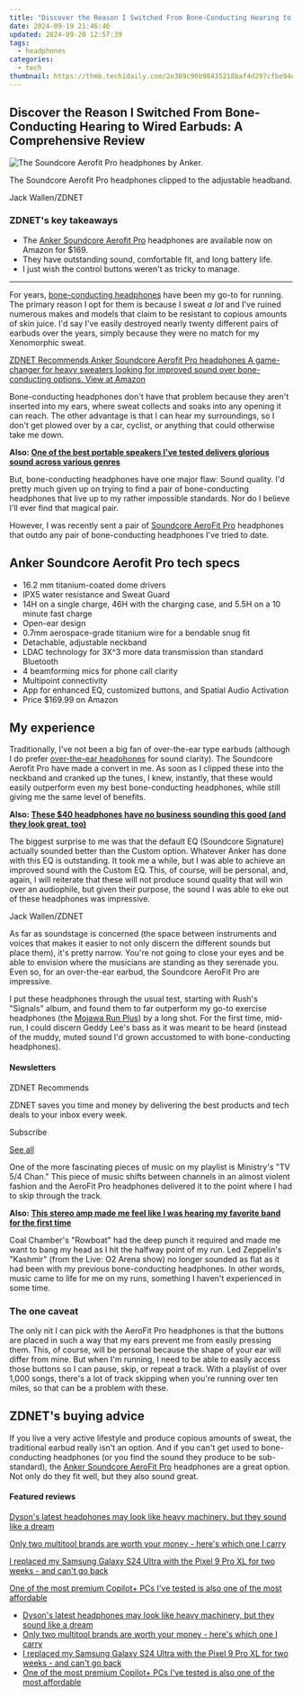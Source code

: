 ```yaml
---
title: "Discover the Reason I Switched From Bone-Conducting Hearing to Wired Earbuds: A Comprehensive Review"
date: 2024-09-19 21:46:46
updated: 2024-09-20 12:57:39
tags:
  - headphones
categories:
  - tech
thumbnail: https://thmb.techidaily.com/2e369c90b98435218baf4d297cfbe94e377c61af5c1d1c6b298751c3dd981af2.jpg
---
```


## Discover the Reason I Switched From Bone-Conducting Hearing to Wired Earbuds: A Comprehensive Review

![The Soundcore Aerofit Pro headphones by Anker.](https://www.zdnet.com/a/img/resize/541700a4b11fdb11f1113090ed2d3fabb53e050f/2024/02/20/5866e079-077c-4e6a-a8bd-848a37e35def/aerofitprohero.jpg?auto=webp&precrop=1698,954,x0,y29&width=1280)

The Soundcore Aerofit Pro headphones clipped to the adjustable headband.

Jack Wallen/ZDNET

### ZDNET's key takeaways

* The [Anker Soundcore Aerofit Pro](https://buy.geni.us/Proxy.ashx?TSID=368250&GR%5FURL=https%3A%2F%2Fwww.amazon.com%2FSoundcore-Headphones-Ergonomic-Bluetooth-Water-Resistant%2Fdp%2FB0CCRSQG8K%3Ftag%3Dzd-buy-button-20%26ascsubtag%3D%5F%5FCOM%5FCLICK%5FID%5F%5F%7C2cfc526a-7852-472c-9b97-5658c4eb37df%7Cdtp&dtb=1) headphones are available now on Amazon for $169.
* They have outstanding sound, comfortable fit, and long battery life.
* I just wish the control buttons weren't as tricky to manage.

---

For years, [bone-conducting headphones](https://www.zdnet.com/article/best-bone-conduction-headphones/) have been my go-to for running. The primary reason I opt for them is because I sweat _a lot_ and I've ruined numerous makes and models that claim to be resistant to copious amounts of skin juice. I'd say I've easily destroyed nearly twenty different pairs of earbuds over the years, simply because they were no match for my Xenomorphic sweat. 

[ZDNET Recommends Anker Soundcore Aerofit Pro headphones A game-changer for heavy sweaters looking for improved sound over bone-conducting options. View at Amazon](https://buy.geni.us/Proxy.ashx?TSID=368250&GR%5FURL=https%3A%2F%2Fwww.amazon.com%2FSoundcore-Headphones-Ergonomic-Bluetooth-Water-Resistant%2Fdp%2FB0CCRSQG8K%3Ftag%3Dzd-buy-button-20%26ascsubtag%3D%5F%5FCOM%5FCLICK%5FID%5F%5F%7C2cfc526a-7852-472c-9b97-5658c4eb37df%7Cdtp&dtb=1)

Bone-conducting headphones don't have that problem because they aren't inserted into my ears, where sweat collects and soaks into any opening it can reach. The other advantage is that I can hear my surroundings, so I don't get plowed over by a car, cyclist, or anything that could otherwise take me down.

**Also: [One of the best portable speakers I've tested delivers glorious sound across various genres](https://www.zdnet.com/home-and-office/home-entertainment/one-of-the-best-portable-speakers-ive-tested-delivers-glorious-sound-across-various-genres/)**

But, bone-conducting headphones have one major flaw: Sound quality. I'd pretty much given up on trying to find a pair of bone-conducting headphones that live up to my rather impossible standards. Nor do I believe I'll ever find that magical pair.

However, I was recently sent a pair of [Soundcore AeroFit Pro](https://buy.geni.us/Proxy.ashx?TSID=368250&GR%5FURL=https%3A%2F%2Fwww.amazon.com%2FSoundcore-Headphones-Ergonomic-Bluetooth-Water-Resistant%2Fdp%2FB0CCRSQG8K%3Ftag%3Dzd-buy-button-20%26ascsubtag%3D%5F%5FCOM%5FCLICK%5FID%5F%5F%7C2cfc526a-7852-472c-9b97-5658c4eb37df%7Cdtp&dtb=1) headphones that outdo any pair of bone-conducting headphones I've tried to date.

## Anker Soundcore Aerofit Pro tech specs

* 16.2 mm titanium-coated dome drivers
* IPX5 water resistance and Sweat Guard
* 14H on a single charge, 46H with the charging case, and 5.5H on a 10 minute fast charge
* Open-ear design
* 0.7mm aerospace-grade titanium wire for a bendable snug fit
* Detachable, adjustable neckband
* LDAC technology for 3X^3 more data transmission than standard Bluetooth
* 4 beamforming mics for phone call clarity
* Multipoint connectivity
* App for enhanced EQ, customized buttons, and Spatial Audio Activation
* Price $169.99 on Amazon

## My experience

Traditionally, I've not been a big fan of over-the-ear type earbuds (although I do prefer [over-the-ear headphones](https://www.zdnet.com/article/best-over-ear-headphones/) for sound clarity). The Soundcore Aerofit Pro have made a convert in me. As soon as I clipped these into the neckband and cranked up the tunes, I knew, instantly, that these would easily outperform even my best bone-conducting headphones, while still giving me the same level of benefits. 

**Also: [These $40 headphones have no business sounding this good (and they look great, too)](https://www.zdnet.com/article/these-40-headphones-have-no-business-sounding-this-good-and-they-look-great-too/)**

The biggest surprise to me was that the default EQ (Soundcore Signature) actually sounded better than the Custom option. Whatever Anker has done with this EQ is outstanding. It took me a while, but I was able to achieve an improved sound with the Custom EQ. This, of course, will be personal, and, again, I will reiterate that these will not produce sound quality that will win over an audiophile, but given their purpose, the sound I was able to eke out of these headphones was impressive.

Jack Wallen/ZDNET

As far as soundstage is concerned (the space between instruments and voices that makes it easier to not only discern the different sounds but place them), it's pretty narrow. You're not going to close your eyes and be able to envision where the musicians are standing as they serenade you. Even so, for an over-the-ear earbud, the Soundcore AeroFit Pro are impressive. 

I put these headphones through the usual test, starting with Rush's "Signals" album, and found them to far outperform my go-to exercise headphones (the [Mojawa Run Plus](https://www.zdnet.com/home-and-office/home-entertainment/i-replaced-my-shokz-with-these-bone-conduction-headphones-for-one-key-reason/)) by a long shot. For the first time, mid-run, I could discern Geddy Lee's bass as it was meant to be heard (instead of the muddy, muted sound I'd grown accustomed to with bone-conducting headphones).

#### Newsletters

ZDNET Recommends

ZDNET saves you time and money by delivering the best products and tech deals to your inbox every week.

 Subscribe

[See all](https://www.zdnet.com/newsletters/)

One of the more fascinating pieces of music on my playlist is Ministry's "TV 5/4 Chan." This piece of music shifts between channels in an almost violent fashion and the AeroFit Pro headphones delivered it to the point where I had to skip through the track.

**Also: [This stereo amp made me feel like I was hearing my favorite band for the first time](https://www.zdnet.com/home-and-office/home-entertainment/this-stereo-amp-made-me-feel-like-i-was-hearing-my-favorite-band-for-the-first-time/)**

Coal Chamber's "Rowboat" had the deep punch it required and made me want to bang my head as I hit the halfway point of my run. Led Zeppelin's "Kashmir" (from the Live: O2 Arena show) no longer sounded as flat as it had been with my previous bone-conducting headphones. In other words, music came to life for me on my runs, something I haven't experienced in some time. 

### The one caveat

The only nit I can pick with the AeroFit Pro headphones is that the buttons are placed in such a way that my ears prevent me from easily pressing them. This, of course, will be personal because the shape of your ear will differ from mine. But when I'm running, I need to be able to easily access those buttons so I can pause, skip, or repeat a track. With a playlist of over 1,000 songs, there's a lot of track skipping when you're running over ten miles, so that can be a problem with these.

## ZDNET's buying advice

If you live a very active lifestyle and produce copious amounts of sweat, the traditional earbud really isn't an option. And if you can't get used to bone-conducting headphones (or you find the sound they produce to be sub-standard), the [Anker Soundcore AeroFit Pro](https://buy.geni.us/Proxy.ashx?TSID=368250&GR%5FURL=https%3A%2F%2Fwww.amazon.com%2FSoundcore-Headphones-Ergonomic-Bluetooth-Water-Resistant%2Fdp%2FB0CCRSQG8K%3Ftag%3Dzd-buy-button-20%26ascsubtag%3D%5F%5FCOM%5FCLICK%5FID%5F%5F%7C2cfc526a-7852-472c-9b97-5658c4eb37df%7Cdtp&dtb=1) headphones are a great option. Not only do they fit well, but they also sound great. 

#### Featured reviews

[Dyson's latest headphones may look like heavy machinery, but they sound like a dream](https://www.zdnet.com/article/i-tested-dysons-500-flagship-headphones-and-theyre-more-competitive-than-expected/ "Dyson's latest headphones may look like heavy machinery, but they sound like a dream")

[Only two multitool brands are worth your money - here's which one I carry](https://www.zdnet.com/article/only-two-multitool-brands-are-worth-your-money-heres-which-one-i-carry/ "Only two multitool brands are worth your money - here's which one I carry")

[I replaced my Samsung Galaxy S24 Ultra with the Pixel 9 Pro XL for two weeks - and can't go back](https://www.zdnet.com/article/i-replaced-my-samsung-galaxy-s24-ultra-with-the-pixel-9-pro-xl-for-two-weeks-and-cant-go-back/ "I replaced my Samsung Galaxy S24 Ultra with the Pixel 9 Pro XL for two weeks - and can't go back")

[One of the most premium Copilot+ PCs I've tested is also one of the most affordable](https://www.zdnet.com/article/one-of-the-most-premium-copilot-pcs-ive-tested-is-also-one-of-the-most-affordable/ "One of the most premium Copilot+ PCs I've tested is also one of the most affordable")

* [Dyson's latest headphones may look like heavy machinery, but they sound like a dream](https://www.zdnet.com/article/i-tested-dysons-500-flagship-headphones-and-theyre-more-competitive-than-expected/ "Dyson's latest headphones may look like heavy machinery, but they sound like a dream")
* [Only two multitool brands are worth your money - here's which one I carry](https://www.zdnet.com/article/only-two-multitool-brands-are-worth-your-money-heres-which-one-i-carry/ "Only two multitool brands are worth your money - here's which one I carry")
* [I replaced my Samsung Galaxy S24 Ultra with the Pixel 9 Pro XL for two weeks - and can't go back](https://www.zdnet.com/article/i-replaced-my-samsung-galaxy-s24-ultra-with-the-pixel-9-pro-xl-for-two-weeks-and-cant-go-back/ "I replaced my Samsung Galaxy S24 Ultra with the Pixel 9 Pro XL for two weeks - and can't go back")
* [One of the most premium Copilot+ PCs I've tested is also one of the most affordable](https://www.zdnet.com/article/one-of-the-most-premium-copilot-pcs-ive-tested-is-also-one-of-the-most-affordable/ "One of the most premium Copilot+ PCs I've tested is also one of the most affordable")

<ins class="adsbygoogle"
     style="display:block"
     data-ad-format="autorelaxed"
     data-ad-client="ca-pub-7571918770474297"
     data-ad-slot="1223367746"></ins>



<ins class="adsbygoogle"
     style="display:block"
     data-ad-client="ca-pub-7571918770474297"
     data-ad-slot="8358498916"
     data-ad-format="auto"
     data-full-width-responsive="true"></ins>
